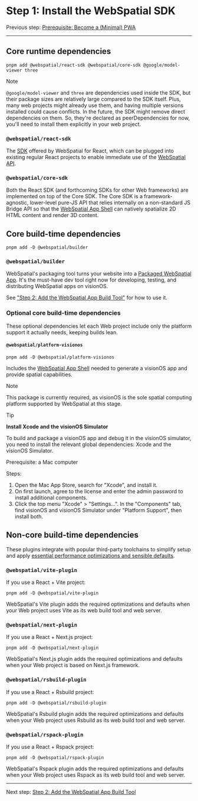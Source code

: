 # Step 1: Install the WebSpatial SDK

Previous step: [Prerequisite: Become a (Minimal) PWA](prerequisite-become-a-minimal-pwa.md)

---

<a id="core-deps-for-runtime"></a>
## Core runtime dependencies

```shell
pnpm add @webspatial/react-sdk @webspatial/core-sdk @google/model-viewer three
```

> [!NOTE]
> `@google/model-viewer` and `three` are dependencies used inside the SDK, but their package sizes are relatively large compared to the SDK itself. Plus, many web projects might already use them, and having multiple versions installed could cause conflicts. In the future, the SDK might remove direct dependencies on them. So, they're declared as peerDependencies for now, you'll need to install them explicitly in your web project.

<a id="react-sdk"></a>
### `@webspatial/react-sdk`

The [SDK](../../core-concepts/unique-concepts-in-webspatial.md#webspatial-sdk) offered by WebSpatial for React, which can be plugged into existing regular React projects to enable immediate use of the [WebSpatial API](../../core-concepts/unique-concepts-in-webspatial.md#webspatial-api).

<a id="core-sdk"></a>
### `@webspatial/core-sdk`

Both the React SDK (and forthcoming SDKs for other Web frameworks) are implemented on top of the Core SDK. The Core SDK is a framework-agnostic, lower-level pure-JS API that relies internally on a non-standard JS Bridge API so that the [WebSpatial App Shell](../../core-concepts/unique-concepts-in-webspatial.md#webspatial-sdk) can natively spatialize 2D HTML content and render 3D content.

<a id="core-deps-for-building"></a>
## Core build-time dependencies

```shell
pnpm add -D @webspatial/builder
```

<a id="builder"></a>
### `@webspatial/builder`

WebSpatial's packaging tool turns your website into a [Packaged WebSpatial App](../../core-concepts/unique-concepts-in-webspatial.md#webspatial-sdk). It's the must-have dev tool right now for developing, testing, and distributing WebSpatial apps on visionOS.

See ["Step 2: Add the WebSpatial App Build Tool"](./step-2-add-build-tool-for-packaged-webspatial-apps.md) for how to use it.

<a id="optional-deps-for-building"></a>
### Optional core build-time dependencies

These optional dependencies let each Web project include only the platform support it actually needs, keeping builds lean.

<a id="visionos"></a>
#### `@webspatial/platform-visionos`

```shell
pnpm add -D @webspatial/platform-visionos
```

Includes the [WebSpatial App Shell](../../core-concepts/unique-concepts-in-webspatial.md#webspatial-sdk) needed to generate a visionOS app and provide spatial capabilities.


> [!NOTE]
> This package is currently required, as visionOS is the sole spatial computing platform supported by WebSpatial at this stage.

<a id="visionos-simulator"></a>

> [!TIP]
> **Install Xcode and the visionOS Simulator**
>
> To build and package a visionOS app and debug it in the visionOS simulator, you need to install the relevant global dependencies: Xcode and the visionOS Simulator.
>
> Prerequisite: a Mac computer
>
> Steps:
> 1. Open the Mac App Store, search for "Xcode", and install it.
> 2. On first launch, agree to the license and enter the admin password to install additional components.
> 3. Click the top menu "Xcode" > "Settings…". In the "Components" tab, find visionOS and visionOS Simulator under "Platform Support", then install both.

<a id="non-core-deps-for-building"></a>
## Non-core build-time dependencies

These plugins integrate with popular third-party toolchains to simplify setup and apply [essential performance optimizations and sensible defaults](./add-optimizations-and-defaults-to-web-build-tools.md).

<a id="plugin-vite"></a>
### `@webspatial/vite-plugin`

If you use a React + Vite project:

```shell
pnpm add -D @webspatial/vite-plugin
```

WebSpatial's Vite plugin adds the required optimizations and defaults when your Web project uses Vite as its web build tool and web server.

<a id="plugin-next"></a>
### `@webspatial/next-plugin`

If you use a React + Next.js project:

```shell
pnpm add -D @webspatial/next-plugin
```

WebSpatial's Next.js plugin adds the required optimizations and defaults when your Web project is based on Next.js framework.

<a id="plugin-rsbuild"></a>
### `@webspatial/rsbuild-plugin`

If you use a React + Rsbuild project:

```shell
pnpm add -D @webspatial/rsbuild-plugin
```

WebSpatial's Rsbuild plugin adds the required optimizations and defaults when your Web project uses Rsbuild as its web build tool and web server.

<a id="plugin-rspack"></a>
### `@webspatial/rspack-plugin`

If you use a React + Rspack project:

```shell
pnpm add -D @webspatial/rspack-plugin
```

WebSpatial's Rspack plugin adds the required optimizations and defaults when your Web project uses Rspack as its web build tool and web server.

---

Next step: [Step 2: Add the WebSpatial App Build Tool](step-2-add-build-tool-for-packaged-webspatial-apps.md)
